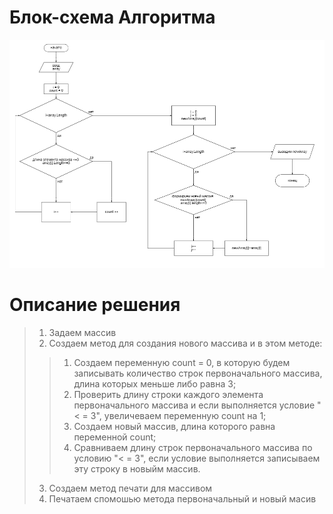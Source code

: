 # Блок-схема Алгоритма
![Блок-схема](Shema.png)
# Описание решения 
> 1. Задаем массив
> 2. Создаем метод для создания нового массива и в этом методе:
>>1. Создаем переменную count = 0, в которую будем записывать количество строк первоначального массива, длина которых меньше либо равна 3;
>>2. Проверить длину строки каждого элемента первоначального массива и если выполняется условие "< = 3", увеличеваем переменную count на 1;
>>3. Создаем новый массив, длина которого равна переменной count;
>>4. Сравниваем длину строк первоначального массива по условию "< = 3", если условие выполняется записываем эту строку в новыйм массив.
>3. Создаем метод печати для массивом
>4. Печатаем спомошью метода первоначальный и новый масив